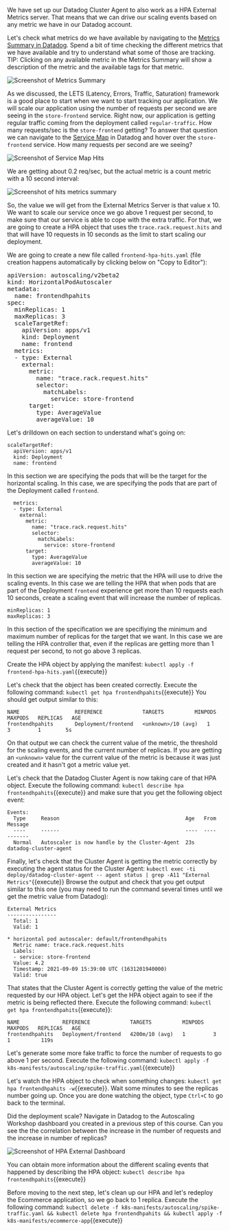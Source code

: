 We have set up our Datadog Cluster Agent to also work as a HPA External Metrics server. That means that we can drive our scaling events based on any metric we have in our Datadog account.

Let's check what metrics do we have available by navigating to the [Metrics Summary in Datadog](https://app.datadoghq.com/metric/summary). Spend a bit of time checking the different metrics that we have available and try to understand what some of those are tracking. TIP: Clicking on any available metric in the Metrics Summary will show a description of the metric and the available tags for that metric.

![Screenshot of Metrics Summary](./assets/metrics_summary.png)

As we discussed, the LETS (Latency, Errors, Traffic, Saturation) framework is a good place to start when we want to start tracking our application. We will scale our application using the number of requests per second we are seeing in the `store-frontend` service. Right now, our application is getting regular traffic coming from the deployment called `regular-traffic`. How many requests/sec is the `store-frontend` getting? To answer that question we can navigate to the [Service Map](https://app.datadoghq.com/apm/map?env=ruby-shop) in Datadog and hover over the `store-frontend` service. How many requests per second are we seeing?

![Screenshot of Service Map Hits](./assets/service_map_hits.png)

We are getting about 0.2 req/sec, but the actual metric is a count metric with a 10 second interval:

![Screenshot of hits metrics summary](./assets/hits_metrics_summary.png)

So, the value we will get from the External Metrics Server is that value x 10. We want to scale our service once we go above 1 request per second, to make sure that our service is able to cope with the extra traffic. For that, we are going to create a HPA object that uses the `trace.rack.request.hits` and that will have 10 requests in 10 seconds as the limit to start scaling our deployment.

We are going to create a new file called `frontend-hpa-hits.yaml` (file creation happens automatically by clicking below on "Copy to Editor"):

<pre class="file" data-filename="frontend-hpa-hits.yaml" data-target="replace">
apiVersion: autoscaling/v2beta2
kind: HorizontalPodAutoscaler
metadata:
  name: frontendhpahits
spec:
  minReplicas: 1
  maxReplicas: 3
  scaleTargetRef:
    apiVersion: apps/v1
    kind: Deployment
    name: frontend
  metrics:
  - type: External
    external:
      metric:
        name: "trace.rack.request.hits"
        selector:
          matchLabels:
            service: store-frontend
      target:
        type: AverageValue
        averageValue: 10
</pre>

Let's drilldown on each section to understand what's going on:

```
scaleTargetRef:
  apiVersion: apps/v1
  kind: Deployment
  name: frontend
```

In this section we are specifying the pods that will be the target for the horizontal scaling. In this case, we are specifying the pods that are part of the Deployment called `frontend`.

```
  metrics:
  - type: External
    external:
      metric:
        name: "trace.rack.request.hits"
        selector:
          matchLabels:
            service: store-frontend
      target:
        type: AverageValue
        averageValue: 10

```

In this section we are specifying the metric that the HPA will use to drive the scaling events. In this case we are telling the HPA that when pods that are part of the Deployment `frontend` experience get more than 10 requests each 10 seconds, create a scaling event that will increase the number of replicas.


```
minReplicas: 1
maxReplicas: 3
```

In this section of the specification we are specifiying the minimum and maximum number of replicas for the target that we want. In this case we are telling the HPA controller that, even if the replicas are getting more than 1 request per second, to not go above 3 replicas.

Create the HPA object by applying the manifest: `kubectl apply -f frontend-hpa-hits.yaml`{{execute}}

Let's check that the object has been created correctly. Execute the following command: `kubectl get hpa frontendhpahits`{{execute}} You should get output similar to this:

```
NAME                  REFERENCE             TARGETS          MINPODS   MAXPODS   REPLICAS   AGE
frontendhpahits       Deployment/frontend   <unknown>/10 (avg)   1         3         1        5s
```

On that output we can check the current value of the metric, the threshold for the scaling events, and the current number of replicas. If you are getting an `<unknown>` value for the current value of the metric is because it was just created and it hasn't got a metric value yet.

Let's check that the Datadog Cluster Agent is now taking care of that HPA object. Execute the following command: `kubectl describe hpa frontendhpahits`{{execute}} and make sure that you get the following object event:

```
Events:
  Type     Reason                                         Age   From                       Message
  ----     ------                                         ----  ----                       -------
  Normal   Autoscaler is now handle by the Cluster-Agent  23s   datadog-cluster-agent
```

Finally, let's check that the Cluster Agent is getting the metric correctly by executing the agent status for the Cluster Agent: `kubectl exec -ti deploy/datadog-cluster-agent -- agent status | grep -A11 "External Metrics"`{{execute}} Browse the output and check that you get output similar to this one (you may need to run the command several times until we get the metric value from Datadog):

```
External Metrics
----------------
  Total: 1
  Valid: 1
  
* horizontal pod autoscaler: default/frontendhpahits
  Metric name: trace.rack.request.hits
  Labels:
  - service: store-frontend
  Value: 4.2
  Timestamp: 2021-09-09 15:39:00 UTC (1631201940000)
  Valid: true
```

That states that the Cluster Agent is correctly getting the value of the metric requested by our HPA object. Let's get the HPA object again to see if the metric is being reflected there. Execute the following command: `kubectl get hpa frontendhpahits`{{execute}}:

```
NAME              REFERENCE             TARGETS          MINPODS   MAXPODS   REPLICAS   AGE
frontendhpahits   Deployment/frontend   4200m/10 (avg)   1         3         1          119s
```

Let's generate some more fake traffic to force the number of requests to go above 1 per second. Execute the following command: `kubectl apply -f k8s-manifests/autoscaling/spike-traffic.yaml`{{execute}}

Let's watch the HPA object to check when something changes: `kubectl get hpa frontendhpahits -w`{{execute}}. Wait some minutes to see the replicas number going up. Once you are done watching the object, type `Ctrl+C` to go back to the terminal.

Did the deployment scale? Navigate in Datadog to the Autoscaling Workshop dashboard you created in a previous step of this course. Can you see the the correlation between the increase in the number of requests and the increase in number of replicas?

![Screenshot of HPA External Dashboard](./assets/dashboard-hpa-external.png)

You can obtain more information about the different scaling events that happened by describing the HPA object: `kubectl describe hpa frontendhpahits`{{execute}}

Before moving to the next step, let's clean up our HPA and let's redeploy the Ecommerce application, so we go back to 1 replica. Execute the following command: `kubectl delete -f k8s-manifests/autoscaling/spike-traffic.yaml && kubectl delete hpa frontendhpahits && kubectl apply -f k8s-manifests/ecommerce-app`{{execute}}
